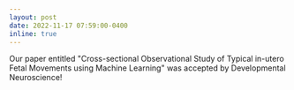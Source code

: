 ```yaml
---
layout: post
date: 2022-11-17 07:59:00-0400
inline: true
---
```


Our paper entitled "Cross-sectional Observational Study of Typical in-utero Fetal Movements using Machine Learning" was accepted by Developmental Neuroscience!
